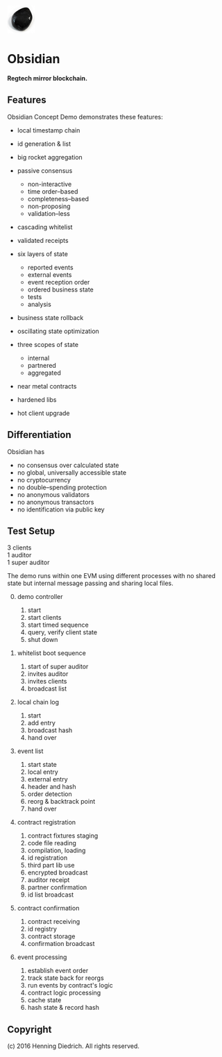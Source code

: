 ![](images/obsidian.png)

Obsidian
========

**Regtech mirror blockchain.**


Features
--------

Obsidian Concept Demo demonstrates these features:  

* local timestamp chain

* id generation & list

* big rocket aggregation

* passive consensus
    * non-interactive 
    * time order–based
    * completeness–based
    * non-proposing
    * validation–less

* cascading whitelist

* validated receipts

* six layers of state
    * reported events
    * external events
    * event reception order
    * ordered business state
    * tests
    * analysis

* business state rollback

* oscillating state optimization

* three scopes of state
    * internal
    * partnered
    * aggregated

* near metal contracts

* hardened libs

* hot client upgrade


Differentiation
---------------

Obsidian has
* no consensus over calculated state   
* no global, universally accessible state
* no cryptocurrency
* no double–spending protection  
* no anonymous validators
* no anonymous transactors
* no identification via public key

	
Test Setup
----------

3 clients  
1 auditor  
1 super auditor 

The demo runs within one EVM using different processes with no shared state but internal message passing and sharing local files.  

0. demo controller
    1. start
    2. start clients
    3. start timed sequence
    4. query, verify client state
    5. shut down 

1. whitelist boot sequence
    1. start of super auditor  
    2. invites auditor  
    3. invites clients  
    4. broadcast list  

2. local chain log  
    1. start  
    2. add entry  
    3. broadcast hash  
    4. hand over  

3. event list  
    1. start state
    2. local entry  
    3. external entry  
    4. header and hash  
    5. order detection
    6. reorg & backtrack point
    7. hand over  

4. contract registration  
    1. contract fixtures staging  
    2. code file reading  
    3. compilation, loading  
    4. id registration
    5. third part lib use
    6. encrypted broadcast  
    7. auditor receipt  
    8. partner confirmation  
    9. id list broadcast

5. contract confirmation
    1. contract receiving
    2. id registry
    3. contract storage
    4. confirmation broadcast

6. event processing
    1. establish event order
    2. track state back for reorgs
    3. run events by contract's logic
    4. contract logic processing
    5. cache state
    6. hash state & record hash


Copyright
---------
(c) 2016 Henning Diedrich. All rights reserved.
